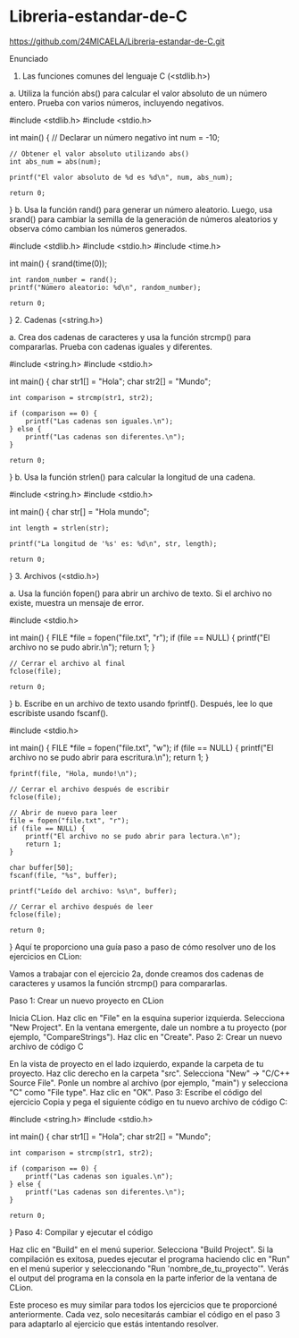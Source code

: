 # Libreria-estandar-de-C
https://github.com/24MICAELA/Libreria-estandar-de-C.git

Enunciado
1. Las funciones comunes del lenguaje C (<stdlib.h>)

a. Utiliza la función abs() para calcular el valor absoluto de un número entero. Prueba con varios números, incluyendo negativos.

#include <stdlib.h>
#include <stdio.h>

int main() {
    // Declarar un número negativo
    int num = -10;

    // Obtener el valor absoluto utilizando abs()
    int abs_num = abs(num);

    printf("El valor absoluto de %d es %d\n", num, abs_num);

    return 0;
}
b. Usa la función rand() para generar un número aleatorio. Luego, usa srand() para cambiar la semilla de la generación de números aleatorios y observa cómo cambian los números generados.


#include <stdlib.h>
#include <stdio.h>
#include <time.h>

int main() {
    srand(time(0));

    int random_number = rand();
    printf("Número aleatorio: %d\n", random_number);

    return 0;
}
2. Cadenas (<string.h>)

a. Crea dos cadenas de caracteres y usa la función strcmp() para compararlas. Prueba con cadenas iguales y diferentes.

#include <string.h>
#include <stdio.h>

int main() {
    char str1[] = "Hola";
    char str2[] = "Mundo";

    int comparison = strcmp(str1, str2);

    if (comparison == 0) {
        printf("Las cadenas son iguales.\n");
    } else {
        printf("Las cadenas son diferentes.\n");
    }

    return 0;
}
b. Usa la función strlen() para calcular la longitud de una cadena.

#include <string.h>
#include <stdio.h>

int main() {
    char str[] = "Hola mundo";

    int length = strlen(str);

    printf("La longitud de '%s' es: %d\n", str, length);

    return 0;
}
3. Archivos (<stdio.h>)

a. Usa la función fopen() para abrir un archivo de texto. Si el archivo no existe, muestra un mensaje de error.


#include <stdio.h>

int main() {
    FILE *file = fopen("file.txt", "r");
    if (file == NULL) {
        printf("El archivo no se pudo abrir.\n");
        return 1;
    }

    // Cerrar el archivo al final
    fclose(file);

    return 0;
}
b. Escribe en un archivo de texto usando fprintf(). Después, lee lo que escribiste usando fscanf().


#include <stdio.h>

int main() {
    FILE *file = fopen("file.txt", "w");
    if (file == NULL) {
        printf("El archivo no se pudo abrir para escritura.\n");
        return 1;
    }

    fprintf(file, "Hola, mundo!\n");

    // Cerrar el archivo después de escribir
    fclose(file);

    // Abrir de nuevo para leer
    file = fopen("file.txt", "r");
    if (file == NULL) {
        printf("El archivo no se pudo abrir para lectura.\n");
        return 1;
    }

    char buffer[50];
    fscanf(file, "%s", buffer);

    printf("Leído del archivo: %s\n", buffer);

    // Cerrar el archivo después de leer
    fclose(file);

    return 0;
}
Aquí te proporciono una guía paso a paso de cómo resolver uno de los ejercicios en CLion:

Vamos a trabajar con el ejercicio 2a, donde creamos dos cadenas de caracteres y usamos la función strcmp() para compararlas.

Paso 1: Crear un nuevo proyecto en CLion

Inicia CLion.
Haz clic en "File" en la esquina superior izquierda.
Selecciona "New Project".
En la ventana emergente, dale un nombre a tu proyecto (por ejemplo, "CompareStrings").
Haz clic en "Create".
Paso 2: Crear un nuevo archivo de código C

En la vista de proyecto en el lado izquierdo, expande la carpeta de tu proyecto.
Haz clic derecho en la carpeta "src".
Selecciona "New" -> "C/C++ Source File".
Ponle un nombre al archivo (por ejemplo, "main") y selecciona "C" como "File type".
Haz clic en "OK".
Paso 3: Escribe el código del ejercicio Copia y pega el siguiente código en tu nuevo archivo de código C:

#include <string.h>
#include <stdio.h>

int main() {
    char str1[] = "Hola";
    char str2[] = "Mundo";

    int comparison = strcmp(str1, str2);

    if (comparison == 0) {
        printf("Las cadenas son iguales.\n");
    } else {
        printf("Las cadenas son diferentes.\n");
    }

    return 0;
}
Paso 4: Compilar y ejecutar el código

Haz clic en "Build" en el menú superior.
Selecciona "Build Project".
Si la compilación es exitosa, puedes ejecutar el programa haciendo clic en "Run" en el menú superior y seleccionando "Run 'nombre_de_tu_proyecto'".
Verás el output del programa en la consola en la parte inferior de la ventana de CLion.

Este proceso es muy similar para todos los ejercicios que te proporcioné anteriormente. Cada vez, solo necesitarás cambiar el código en el paso 3 para adaptarlo al ejercicio que estás intentando resolver.
